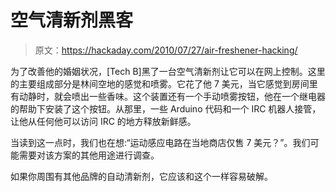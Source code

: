 # 空气清新剂黑客

> 原文：<https://hackaday.com/2010/07/27/air-freshener-hacking/>

为了改善他的婚姻状况，[Tech B]黑了一台空气清新剂让它可以在网上控制。这里的主要组成部分是林间空地的感觉和喷雾。它花了他 7 美元，当它感觉到房间里有动静时，就会喷出一些香味。这个装置还有一个手动喷雾按钮，他在一个继电器的帮助下安装了这个按钮。从那里，一些 Arduino 代码和一个 IRC 机器人接管，让他从任何他可以访问 IRC 的地方释放新鲜感。

当读到这一点时，我们也在想:“运动感应电路在当地商店仅售 7 美元？”。我们可能需要对该方案的其他用途进行调查。

如果你周围有其他品牌的自动清新剂，它应该和这个一样容易破解。